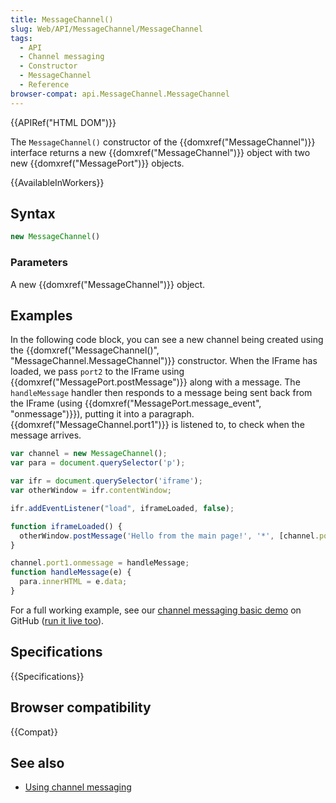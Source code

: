```yaml
---
title: MessageChannel()
slug: Web/API/MessageChannel/MessageChannel
tags:
  - API
  - Channel messaging
  - Constructor
  - MessageChannel
  - Reference
browser-compat: api.MessageChannel.MessageChannel
---
```

{{APIRef("HTML DOM")}}

The `MessageChannel()` constructor of the {{domxref("MessageChannel")}}
interface returns a new {{domxref("MessageChannel")}} object with two new
{{domxref("MessagePort")}} objects.

{{AvailableInWorkers}}

## Syntax

```js
new MessageChannel()
```

### Parameters

A new {{domxref("MessageChannel")}} object.

## Examples

In the following code block, you can see a new channel being created using the
{{domxref("MessageChannel()", "MessageChannel.MessageChannel")}} constructor. When the
IFrame has loaded, we pass `port2` to the IFrame using
{{domxref("MessagePort.postMessage")}} along with a message. The
`handleMessage` handler then responds to a message being sent back from the
IFrame (using {{domxref("MessagePort.message_event", "onmessage")}}), putting it into a paragraph.
{{domxref("MessageChannel.port1")}} is listened to, to check when the message arrives.

```js
var channel = new MessageChannel();
var para = document.querySelector('p');

var ifr = document.querySelector('iframe');
var otherWindow = ifr.contentWindow;

ifr.addEventListener("load", iframeLoaded, false);

function iframeLoaded() {
  otherWindow.postMessage('Hello from the main page!', '*', [channel.port2]);
}

channel.port1.onmessage = handleMessage;
function handleMessage(e) {
  para.innerHTML = e.data;
}
```

For a full working example, see our [channel
messaging basic demo](https://github.com/mdn/dom-examples/tree/master/channel-messaging-basic) on GitHub ([run it live
too](https://mdn.github.io/dom-examples/channel-messaging-basic/)).

## Specifications

{{Specifications}}

## Browser compatibility

{{Compat}}

## See also

- [Using
  channel messaging](/en-US/docs/Web/API/Channel_Messaging_API/Using_channel_messaging)
